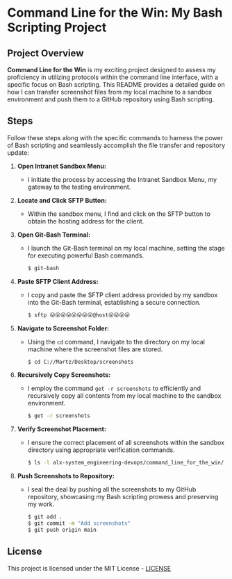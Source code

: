 # Command Line for the Win: My Bash Scripting Project

## Project Overview

**Command Line for the Win** is my exciting project designed to assess my proficiency in utilizing protocols within the command line interface, with a specific focus on Bash scripting. This README provides a detailed guide on how I can transfer screenshot files from my local machine to a sandbox environment and push them to a GitHub repository using Bash scripting.

## Steps

Follow these steps along with the specific commands to harness the power of Bash scripting and seamlessly accomplish the file transfer and repository update:

1. **Open Intranet Sandbox Menu:**
   - I initiate the process by accessing the Intranet Sandbox Menu, my gateway to the testing environment.

2. **Locate and Click SFTP Button:**
   - Within the sandbox menu, I find and click on the SFTP button to obtain the hosting address for the client.

3. **Open Git-Bash Terminal:**
   - I launch the Git-Bash terminal on my local machine, setting the stage for executing powerful Bash commands.
     ```bash
     $ git-bash
     ```

4. **Paste SFTP Client Address:**
   - I copy and paste the SFTP client address provided by my sandbox into the Git-Bash terminal, establishing a secure connection.
     ```bash
     $ sftp 😜😜😜😜😜😜😜😜@host😜😜😜😜
     ```

5. **Navigate to Screenshot Folder:**
   - Using the `cd` command, I navigate to the directory on my local machine where the screenshot files are stored.
     ```bash
     $ cd C://Martz/Desktop/screenshots
     ```

6. **Recursively Copy Screenshots:**
   - I employ the command `get -r screenshots` to efficiently and recursively copy all contents from my local machine to the sandbox environment.
     ```bash
     $ get -r screenshots
     ```

7. **Verify Screenshot Placement:**
   - I ensure the correct placement of all screenshots within the sandbox directory using appropriate verification commands.
     ```bash
     $ ls -l alx-system_engineering-devops/command_line_for_the_win/
     ```

8. **Push Screenshots to Repository:**
   - I seal the deal by pushing all the screenshots to my GitHub repository, showcasing my Bash scripting prowess and preserving my work.
     ```bash
     $ git add .
     $ git commit -m "Add screenshots"
     $ git push origin main
     ```
## License

This project is licensed under the MIT License - [LICENSE](./LICENSE)
